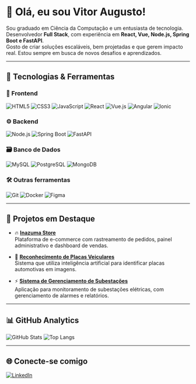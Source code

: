 # 👋 Olá, eu sou Vitor Augusto!

Sou graduado em Ciência da Computação e um entusiasta de tecnologia.  
Desenvolvedor **Full Stack**, com experiência em **React, Vue, Node.js, Spring Boot e FastAPI**.  
Gosto de criar soluções escaláveis, bem projetadas e que gerem impacto real. Estou sempre em busca de novos desafios e aprendizados.

---

## 🚀 Tecnologias & Ferramentas

### 🎨 Frontend
![HTML5](https://img.shields.io/badge/HTML5-E34F26?style=for-the-badge&logo=html5&logoColor=white)
![CSS3](https://img.shields.io/badge/CSS3-1572B6?style=for-the-badge&logo=css3&logoColor=white)
![JavaScript](https://img.shields.io/badge/JavaScript-F7DF1E?style=for-the-badge&logo=javascript&logoColor=black)
![React](https://img.shields.io/badge/React-20232A?style=for-the-badge&logo=react&logoColor=61DAFB)
![Vue.js](https://img.shields.io/badge/Vue.js-4FC08D?style=for-the-badge&logo=vue.js&logoColor=white)
![Angular](https://img.shields.io/badge/Angular-DD0031?style=for-the-badge&logo=angular&logoColor=white)
![Ionic](https://img.shields.io/badge/Ionic-3880FF?style=for-the-badge&logo=ionic&logoColor=white)

### ⚙️ Backend
![Node.js](https://img.shields.io/badge/Node.js-339933?style=for-the-badge&logo=node.js&logoColor=white)
![Spring Boot](https://img.shields.io/badge/Spring_Boot-6DB33F?style=for-the-badge&logo=spring-boot&logoColor=white)
![FastAPI](https://img.shields.io/badge/FastAPI-009688?style=for-the-badge&logo=fastapi&logoColor=white)

### 🗃️ Banco de Dados
![MySQL](https://img.shields.io/badge/MySQL-005C84?style=for-the-badge&logo=mysql&logoColor=white)
![PostgreSQL](https://img.shields.io/badge/PostgreSQL-336791?style=for-the-badge&logo=postgresql&logoColor=white)
![MongoDB](https://img.shields.io/badge/MongoDB-4EA94B?style=for-the-badge&logo=mongodb&logoColor=white)

### 🛠️ Outras ferramentas
![Git](https://img.shields.io/badge/Git-F05032?style=for-the-badge&logo=git&logoColor=white)
![Docker](https://img.shields.io/badge/Docker-2496ED?style=for-the-badge&logo=docker&logoColor=white)
![Figma](https://img.shields.io/badge/Figma-F24E1E?style=for-the-badge&logo=figma&logoColor=white)

---

## 📌 Projetos em Destaque

- 🔥 [**Inazuma Store**](https://github.com/VitorAugusto966/Inazuma-Store)  
Plataforma de e-commerce com rastreamento de pedidos, painel administrativo e dashboard de vendas.

- 🎯 [**Reconhecimento de Placas Veiculares**](https://github.com/VitorAugusto966/TCC-Vehicle-License-Plate-Recognition)  
Sistema que utiliza inteligência artificial para identificar placas automotivas em imagens.

- ⚡ [**Sistema de Gerenciamento de Subestações**](https://github.com/VitorAugusto966/Sistema-de-Gerenciamento-Subestacoes)  
Aplicação para monitoramento de subestações elétricas, com gerenciamento de alarmes e relatórios.

---

## 📊 GitHub Analytics

![GitHub Stats](https://github-readme-stats.vercel.app/api?username=VitorAugusto966&show_icons=true&theme=blueberry)
![Top Langs](https://github-readme-stats.vercel.app/api/top-langs/?username=VitorAugusto966&layout=compact&theme=blueberry)

---

## 🌐 Conecte-se comigo

[![LinkedIn](https://img.shields.io/badge/LinkedIn-0A66C2?style=for-the-badge&logo=linkedin&logoColor=white)](https://linkedin.com/in/vitor-augusto-souza)
